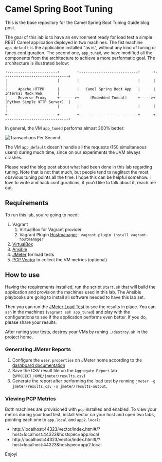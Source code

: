 # Camel Spring Boot Tuning

This is the base repository for the Camel Spring Boot Tuning Guide blog post.

The goal of this lab is to have an environment ready for load test a simple REST Camel application deployed in two machines. The fist machine `app_default` is the application installed "as is", without any kind of tuning or fancy configuration. The second one, `app_tuned`, we have modified all the components from the architecture to achieve a more performatic goal. The architecture is illustrated below:

```
+-----------------------+        +---------------------------+      +------------------------------+
|                       |        |                           |      |                              |
|     Apache HTTPD      |        |   Camel Spring Boot App   |      |      Internal Mock Web       |
|     Reverse Proxy     +------->+     (Embedded Tomcat)     +----->+ (Python Simple HTTP Server)  |
|                       |        |                           |      |                              |
+-----------------------+        +---------------------------+      +------------------------------+
```

In general, the VM `app_tuned` performs almost 300% better:

![Transactions Per Second](https://raw.githubusercontent.com/ricardozanini/camel-spring-boot-tuning/master/docs/assets/tps.png)

The VM `app_default` doesn't handle all the requests (150 simultaneous users) during much time, since on our experiments the JVM always crashes.

Please read the blog post about what had been done in this lab regarding tuning. Note that is not that much, but people tend to neglitect the most obsvious tuning points all the time. I hope this can be helpful somehow. I love to write and hack configurations, if you'd like to talk about it, reach me out.

## Requirements

To run this lab, you're going to need:

1. Vagrant
    1. VirtualBox for Vagrant provider
    2. Vagrant Plugin [Hostmanager](https://www.vagrantup.com/docs/cli/plugin.html#plugin-install)
: `vagrant plugin install vagrant-hostmanager`
2. [VirtualBox](https://www.virtualbox.org/wiki/Downloads)
3. [Ansible](https://docs.ansible.com/ansible/latest/installation_guide/intro_installation.html)
4. [JMeter](https://jmeter.apache.org/download_jmeter.cgi) for load tests
5. [PCP Vector](https://rhelblog.redhat.com/2015/12/18/getting-started-using-performance-co-pilot-and-vector-for-browser-based-metric-visualizations/) to collect the VM metrics (optional)

## How to use

Having the requirements installed, run the script `start.sh` that will build the application and provision the machines used in this lab. The Ansible playbooks are going to install all software needed to have this lab set.

Then you can run the [JMeter Load Test](https://github.com/ricardozanini/camel-spring-boot-tuning/blob/master/jmeter/load_test.jmx) to see the results in place. You can `ssh` in the machines (`vagrant ssh app_tuned`) and play with the configurations to see if the application performs even better. If you do, please share your results.

After runing your tests, destroy your VMs by runing `./destroy.sh` in the project home.

### Generating JMeter Reports

1. Configure the `user.properties` on JMeter home according to the [dashboard documentation](http://jmeter.apache.org/usermanual/generating-dashboard.html)
2. Save the CSV result file on the `Aggregate Report` tab (`$PROJECT_HOME/jmeter/results.csv`)
3. Generate the report after performing the load test by running `jmeter -g jmeter/results.csv -o jmeter/results-output`.

### Viewing PCP Metrics

Both machines are provisioned with `pcp` installed and enabled. To view your metris during your load test, install Vector on your host and open two tabs, pointing each one to `app.local` and `app2.local`:

* http://localhost:44323/vector/index.html#/?host=localhost:44323&hostspec=app.local
* http://localhost:44323/vector/index.html#/?host=localhost:44323&hostspec=app2.local

Enjoy!